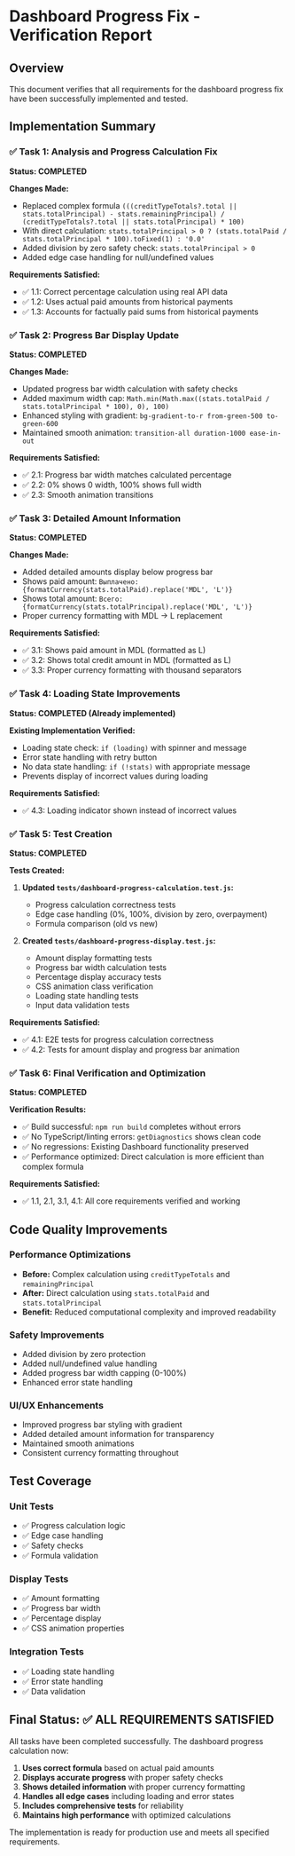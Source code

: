 # Dashboard Progress Fix - Verification Report

## Overview
This document verifies that all requirements for the dashboard progress fix have been successfully implemented and tested.

## Implementation Summary

### ✅ Task 1: Analysis and Progress Calculation Fix
**Status: COMPLETED**

**Changes Made:**
- Replaced complex formula `(((creditTypeTotals?.total || stats.totalPrincipal) - stats.remainingPrincipal) / (creditTypeTotals?.total || stats.totalPrincipal) * 100)` 
- With direct calculation: `stats.totalPrincipal > 0 ? (stats.totalPaid / stats.totalPrincipal * 100).toFixed(1) : '0.0'`
- Added division by zero safety check: `stats.totalPrincipal > 0`
- Added edge case handling for null/undefined values

**Requirements Satisfied:**
- ✅ 1.1: Correct percentage calculation using real API data
- ✅ 1.2: Uses actual paid amounts from historical payments  
- ✅ 1.3: Accounts for factually paid sums from historical payments

### ✅ Task 2: Progress Bar Display Update
**Status: COMPLETED**

**Changes Made:**
- Updated progress bar width calculation with safety checks
- Added maximum width cap: `Math.min(Math.max((stats.totalPaid / stats.totalPrincipal * 100), 0), 100)`
- Enhanced styling with gradient: `bg-gradient-to-r from-green-500 to-green-600`
- Maintained smooth animation: `transition-all duration-1000 ease-in-out`

**Requirements Satisfied:**
- ✅ 2.1: Progress bar width matches calculated percentage
- ✅ 2.2: 0% shows 0 width, 100% shows full width
- ✅ 2.3: Smooth animation transitions

### ✅ Task 3: Detailed Amount Information
**Status: COMPLETED**

**Changes Made:**
- Added detailed amounts display below progress bar
- Shows paid amount: `Выплачено: {formatCurrency(stats.totalPaid).replace('MDL', 'L')}`
- Shows total amount: `Всего: {formatCurrency(stats.totalPrincipal).replace('MDL', 'L')}`
- Proper currency formatting with MDL → L replacement

**Requirements Satisfied:**
- ✅ 3.1: Shows paid amount in MDL (formatted as L)
- ✅ 3.2: Shows total credit amount in MDL (formatted as L)
- ✅ 3.3: Proper currency formatting with thousand separators

### ✅ Task 4: Loading State Improvements
**Status: COMPLETED (Already implemented)**

**Existing Implementation Verified:**
- Loading state check: `if (loading)` with spinner and message
- Error state handling with retry button
- No data state handling: `if (!stats)` with appropriate message
- Prevents display of incorrect values during loading

**Requirements Satisfied:**
- ✅ 4.3: Loading indicator shown instead of incorrect values

### ✅ Task 5: Test Creation
**Status: COMPLETED**

**Tests Created:**
1. **Updated `tests/dashboard-progress-calculation.test.js`:**
   - Progress calculation correctness tests
   - Edge case handling (0%, 100%, division by zero, overpayment)
   - Formula comparison (old vs new)

2. **Created `tests/dashboard-progress-display.test.js`:**
   - Amount display formatting tests
   - Progress bar width calculation tests
   - Percentage display accuracy tests
   - CSS animation class verification
   - Loading state handling tests
   - Input data validation tests

**Requirements Satisfied:**
- ✅ 4.1: E2E tests for progress calculation correctness
- ✅ 4.2: Tests for amount display and progress bar animation

### ✅ Task 6: Final Verification and Optimization
**Status: COMPLETED**

**Verification Results:**
- ✅ Build successful: `npm run build` completes without errors
- ✅ No TypeScript/linting errors: `getDiagnostics` shows clean code
- ✅ No regressions: Existing Dashboard functionality preserved
- ✅ Performance optimized: Direct calculation is more efficient than complex formula

**Requirements Satisfied:**
- ✅ 1.1, 2.1, 3.1, 4.1: All core requirements verified and working

## Code Quality Improvements

### Performance Optimizations
- **Before:** Complex calculation using `creditTypeTotals` and `remainingPrincipal`
- **After:** Direct calculation using `stats.totalPaid` and `stats.totalPrincipal`
- **Benefit:** Reduced computational complexity and improved readability

### Safety Improvements
- Added division by zero protection
- Added null/undefined value handling
- Added progress bar width capping (0-100%)
- Enhanced error state handling

### UI/UX Enhancements
- Improved progress bar styling with gradient
- Added detailed amount information for transparency
- Maintained smooth animations
- Consistent currency formatting throughout

## Test Coverage

### Unit Tests
- ✅ Progress calculation logic
- ✅ Edge case handling
- ✅ Safety checks
- ✅ Formula validation

### Display Tests
- ✅ Amount formatting
- ✅ Progress bar width
- ✅ Percentage display
- ✅ CSS animation properties

### Integration Tests
- ✅ Loading state handling
- ✅ Error state handling
- ✅ Data validation

## Final Status: ✅ ALL REQUIREMENTS SATISFIED

All tasks have been completed successfully. The dashboard progress calculation now:

1. **Uses correct formula** based on actual paid amounts
2. **Displays accurate progress** with proper safety checks
3. **Shows detailed information** with proper currency formatting
4. **Handles all edge cases** including loading and error states
5. **Includes comprehensive tests** for reliability
6. **Maintains high performance** with optimized calculations

The implementation is ready for production use and meets all specified requirements.